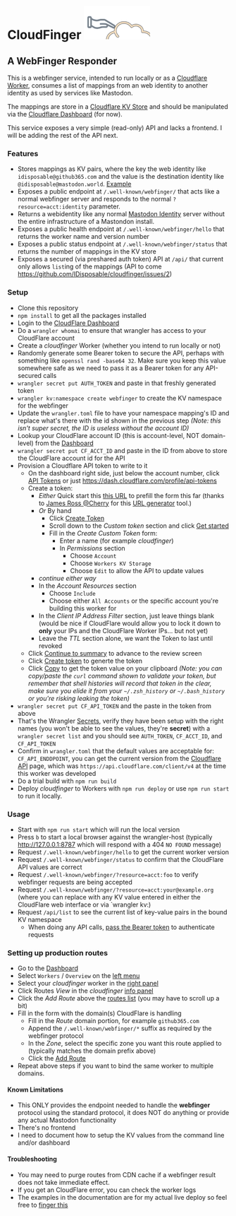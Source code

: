 # CloudFinger <img src='./docs/cloudfinger.svg' title='CloudFinger Logo' width=150px height=75px />

## A WebFinger Responder

This is a webfinger service, intended to run locally or as a [Cloudflare Worker](https://developers.cloudflare.com/workers), consumes a list of mappings from an web identity to another identity as used by services like Mastodon.

The mappings are store in a [Cloudflare KV Store](https://developers.cloudflare.com/workers/runtime-apis/kv/) and should be manipulated via the [Cloudflare Dashboard](https://dash.cloudflare.com) (for now).

This service exposes a very simple (read-only) API and lacks a frontend. I will be adding the rest of the API next.

### Features

- Stores mappings as KV pairs, where the key the web identity like `idisposable@github365.com` and the value is the destination identity like `@idisposable@mastodon.world`. [Example](https://github365.com/.well-known/webfinger/?resource=acct:idisposable@github365.com)
- Exposes a public endpoint at `/.well-known/webfinger/` that acts like a normal webfinger server and responds to the normal `?resource=acct:identity` parameter.
- Returns a webidentity like any normal [Mastodon Identity](https://docs.joinmastodon.org/spec/webfinger/) server without the entire infrastructure of a Mastondon install.
- Exposes a public health endpoint at `/.well-known/webfinger/hello` that returns the worker name and version number
- Exposes a public status endpoint at `/.well-known/webfinger/status` that returns the number of mappings in the KV store
- Exposes a secured (via preshared auth token) API at `/api/` that current only allows `list`ing of the mappings (API to come https://github.com/IDisposable/cloudfinger/issues/2)

### Setup

- Clone this repository
- `npm install` to get all the packages installed
- Login to the [CloudFlare Dashboard](https://dash.cloudflare.com/)
- Do a `wrangler whomai` to ensure that wrangler has access to your CloudFlare account
- Create a _cloudfinger_ Worker (whether you intend to run locally or not)
- Randomly generate some Bearer token to secure the API, perhaps with something like `openssl rand -base64 32`. Make sure you keep this value somewhere safe as we need to pass it as a Bearer token for any API-secured calls
- `wrangler secret put AUTH_TOKEN` and paste in that freshly generated token
- `wrangler kv:namespace create webfinger` to create the KV namespace for the webfinger
- Update the `wrangler.toml` file to have your namespace mapping's ID and replace what's there with the id shown in the previous step _(Note: this isn't super secret, the ID is useless without the account ID)_
- Lookup your CloudFlare account ID (this is account-level, NOT domain-level) from the [Dashboard](./docs/account.png)
- `wrangler secret put CF_ACCT_ID` and paste in the ID from above to store the CloudFlare account id for the API
- Provision a Cloudflare API token to write to it
  - On the dashboard right side, just below the account number, click [API Tokens](./docs/api-tokens-1.png) or just <https://dash.cloudflare.com/profile/api-tokens>
  - Create a token:
    - _Either_ Quick start this [this URL](https://dash.cloudflare.com/profile/api-tokens?permissionGroupKeys=%5B%7B%22key%22%3A%22workers_kv_storage%22%2C%22type%22%3A%22write%22%7D%5D&name=cloudfinger) to prefill the form this far (thanks to [James Ross @Cherry](https://github.com/Cherry) for this [URL generator](https://cfdata.lol/tools/api-token-url-generator/) tool.)
    - _Or_ By hand
      - Click [Create Token](./docs/api-tokens-2.png)
      - Scroll down to the _Custom token_ section and click [Get started](./docs/api-tokens-3.png)
      - Fill in the _Create Custom Token_ form:
        - Enter a name (for example _cloudfinger_)
        - In _Permissions_ section
          - Choose `Account`
          - Choose `Workers KV Storage`
          - Choose `Edit` to allow the API to update values
    - _continue either way_
    - In the _Account Resources_ section
      - Choose `Include`
      - Choose either `All Accounts` or the specific account you're building this worker for
    - In the _Client IP Address Filter_ section, just leave things blank (would be nice if CloudFlare would allow you to lock it down to **only** your IPs and the CloudFlare Worker IPs... but not yet)
    - Leave the _TTL_ section alone, we want the Token to last until revoked
  - Click [Continue to summary](./docs/api-tokens-4.png) to advance to the review screen
  - Click [Create token](./docs/api-tokens-5.png) to generte the token
  - Click [Copy](./docs/api-tokens-6.png) to get the token value on your clipboard _(Note: you can copy/paste the `curl` command shown to validate your token, but remember that shell histories will record that token in the clear, make sure you elide it from your `~/.zsh_history` or `~/.bash_history` or you're risking leaking the token)_
- `wrangler secret put CF_API_TOKEN` and the paste in the token from above
- That's the Wrangler [Secrets](https://developers.cloudflare.com/workers/wrangler/commands/#secret), verify they have been setup with the right names (you won't be able to see the values, they're **secret**) with a `wrangler secret list` and you should see `AUTH_TOKEN`, `CF_ACCT_ID`, and `CF_API_TOKEN`
- Confirm in `wrangler.toml` that the default values are acceptable for: `CF_API_ENDDPOINT`, you can get the current version from the [Cloudflare API](https://developers.cloudflare.com/api) page, which was `https://api.cloudflare.com/client/v4` at the time this worker was developed
- Do a trial build with `npm run build`
- Deploy _cloudfinger_ to Workers with `npm run deploy` or use `npm run start`
  to run it locally.

### Usage

- Start with `npm run start` which will run the local version
- Press `b` to start a local browser against the wrangler-host (typically <http://127.0.0.1:8787> which will respond with a 404 `NO FOUND` message)
- Request `/.well-known/webfinger/hello` to get the current worker version
- Request `/.well-known/webfinger/status` to confirm that the CloudFlare API values are correct
- Request `/.well-known/webfinger/?resource=acct:foo` to verify webfinger requests are being accepted
- Request `/.well-known/webfinger/?resource=acct:your@example.org` (where you can replace with any KV value entered in either the CloudFlare web interface or via `wrangler kv:)
- Request `/api/list` to see the current list of key-value pairs in the bound KV namespace
  - When doing any API calls, [pass the Bearer token](./docs/api-sample.png) to authenticate requests

### Setting up production routes

- Go to the [Dashboard](https://dash.cloudflare.com/)
- Select `Workers` / `Overview` on the [left menu](./docs/routes-1.png)
- Select your _cloudfinger_ worker in the [right panel](./docs/routes-2.png)
- Click Routes _View_ in the _cloudfinger_ [info panel](./docs/routes-3.png)
- Click the _Add Route_ above the [routes list](./docs/routes-4.png) (you may have to scroll up a bit)
- Fill in the form with the domain(s) CloudFlare is handling
  - Fill in the _Route_ domain portion, for example `github365.com`
  - Append the `/.well-known/webfinger/*` suffix as required by the webfinger protocol
  - In the _Zone_, select the specific zone you want this route applied to (typically matches the domain prefix above)
  - Click the [Add Route](./docs/routes-5.png)
- Repeat above steps if you want to bind the same worker to multiple domains.

#### Known Limitations

- This ONLY provides the endpoint needed to handle the **webfinger** protocol using the standard protocol, it does NOT do anything or provide any actual Mastodon functionality
- There's no frontend
- I need to document how to setup the KV values from the command line and/or dashboard

#### Troubleshooting

- You may need to purge routes from CDN cache if a webfinger result does not take immediate effect.
- If you get an CloudFlare error, you can check the worker logs
- The examples in the documentation are for my actual live deploy so feel free to [finger this](https://github365.com/.well-known/webfinger/?resource=acct:idisposable@github365.com)
